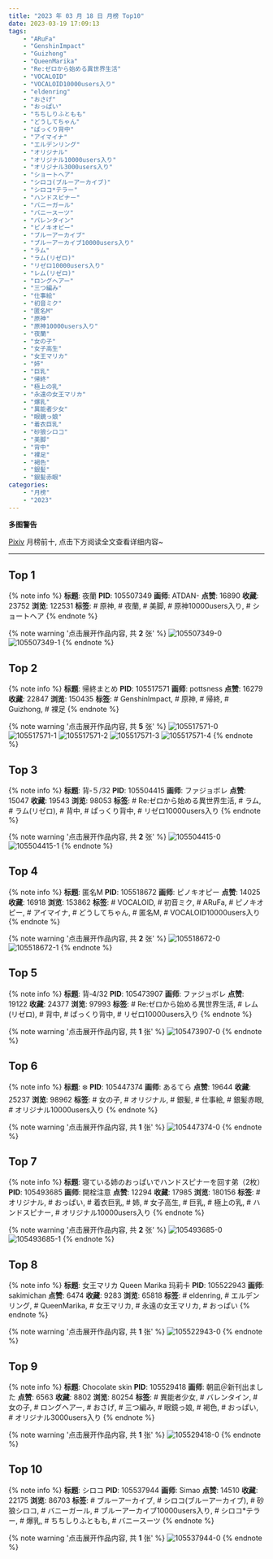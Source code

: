 ```yaml
---
title: "2023 年 03 月 18 日 月榜 Top10"
date: 2023-03-19 17:09:13
tags:
    - "ARuFa"
    - "GenshinImpact"
    - "Guizhong"
    - "QueenMarika"
    - "Re:ゼロから始める異世界生活"
    - "VOCALOID"
    - "VOCALOID10000users入り"
    - "eldenring"
    - "おさげ"
    - "おっぱい"
    - "ちちしりふともも"
    - "どうしてちゃん"
    - "ぱっくり背中"
    - "アイマイナ"
    - "エルデンリング"
    - "オリジナル"
    - "オリジナル10000users入り"
    - "オリジナル3000users入り"
    - "ショートヘア"
    - "シロコ(ブルーアーカイブ)"
    - "シロコ*テラー"
    - "ハンドスピナー"
    - "バニーガール"
    - "バニースーツ"
    - "バレンタイン"
    - "ピノキオピー"
    - "ブルーアーカイブ"
    - "ブルーアーカイブ10000users入り"
    - "ラム"
    - "ラム(リゼロ)"
    - "リゼロ10000users入り"
    - "レム(リゼロ)"
    - "ロングヘアー"
    - "三つ編み"
    - "仕事絵"
    - "初音ミク"
    - "匿名M"
    - "原神"
    - "原神10000users入り"
    - "夜蘭"
    - "女の子"
    - "女子高生"
    - "女王マリカ"
    - "姉"
    - "巨乳"
    - "帰終"
    - "極上の乳"
    - "永遠の女王マリカ"
    - "爆乳"
    - "異能者少女"
    - "眼鏡っ娘"
    - "着衣巨乳"
    - "砂狼シロコ"
    - "美脚"
    - "背中"
    - "裸足"
    - "褐色"
    - "銀髪"
    - "銀髪赤眼"
categories:
    - "月榜"
    - "2023"
---
```


<i class="fa fa-triangle-exclamation"></i>**多图警告**<i class="fa fa-triangle-exclamation"></i>

[Pixiv](https://www.pixiv.net/) 月榜前十, 点击下方阅读全文查看详细内容~

<!-- more -->

---

## Top 1

{% note info %}
**标题**: 夜蘭
**PID**: 105507349 **画师**: ATDAN-
**点赞**: 16890 **收藏**: 23752 **浏览**: 122531
**标签**: # 原神, # 夜蘭, # 美脚, # 原神10000users入り, # ショートヘア
{% endnote %}

{% note warning '点击展开作品内容, 共 **2** 张' %}
![105507349-0](https://i.pixiv.re/img-original/img/2023/02/25/11/38/26/105507349_p0.jpg)
![105507349-1](https://i.pixiv.re/img-original/img/2023/02/25/11/38/26/105507349_p1.jpg)
{% endnote %}

## Top 2

{% note info %}
**标题**: 帰終まとめ
**PID**: 105517571 **画师**: pottsness
**点赞**: 16279 **收藏**: 22847 **浏览**: 150435
**标签**: # GenshinImpact, # 原神, # 帰終, # Guizhong, # 裸足
{% endnote %}

{% note warning '点击展开作品内容, 共 **5** 张' %}
![105517571-0](https://i.pixiv.re/img-original/img/2023/02/19/13/28/00/105517571_p0.jpg)
![105517571-1](https://i.pixiv.re/img-original/img/2023/02/19/13/28/00/105517571_p1.jpg)
![105517571-2](https://i.pixiv.re/img-original/img/2023/02/19/13/28/00/105517571_p2.jpg)
![105517571-3](https://i.pixiv.re/img-original/img/2023/02/19/13/28/00/105517571_p3.jpg)
![105517571-4](https://i.pixiv.re/img-original/img/2023/02/19/13/28/00/105517571_p4.jpg)
{% endnote %}

## Top 3

{% note info %}
**标题**: 背‐５/32
**PID**: 105504415 **画师**: ファジョボレ
**点赞**: 15047 **收藏**: 19543 **浏览**: 98053
**标签**: # Re:ゼロから始める異世界生活, # ラム, # ラム(リゼロ), # 背中, # ぱっくり背中, # リゼロ10000users入り
{% endnote %}

{% note warning '点击展开作品内容, 共 **2** 张' %}
![105504415-0](https://i.pixiv.re/img-original/img/2023/02/19/00/13/46/105504415_p0.jpg)
![105504415-1](https://i.pixiv.re/img-original/img/2023/02/19/00/13/46/105504415_p1.jpg)
{% endnote %}

## Top 4

{% note info %}
**标题**: 匿名M
**PID**: 105518672 **画师**: ピノキオピー
**点赞**: 14025 **收藏**: 16918 **浏览**: 153862
**标签**: # VOCALOID, # 初音ミク, # ARuFa, # ピノキオピー, # アイマイナ, # どうしてちゃん, # 匿名M, # VOCALOID10000users入り
{% endnote %}

{% note warning '点击展开作品内容, 共 **2** 张' %}
![105518672-0](https://i.pixiv.re/img-original/img/2023/02/19/13/54/35/105518672_p0.jpg)
![105518672-1](https://i.pixiv.re/img-original/img/2023/02/19/13/54/35/105518672_p1.jpg)
{% endnote %}

## Top 5

{% note info %}
**标题**: 背‐4/32
**PID**: 105473907 **画师**: ファジョボレ
**点赞**: 19122 **收藏**: 24377 **浏览**: 97993
**标签**: # Re:ゼロから始める異世界生活, # レム(リゼロ), # 背中, # ぱっくり背中, # リゼロ10000users入り
{% endnote %}

{% note warning '点击展开作品内容, 共 **1** 张' %}
![105473907-0](https://i.pixiv.re/img-original/img/2023/02/18/00/04/15/105473907_p0.jpg)
{% endnote %}

## Top 6

{% note info %}
**标题**: ❄️
**PID**: 105447374 **画师**: あるてら
**点赞**: 19644 **收藏**: 25237 **浏览**: 98962
**标签**: # 女の子, # オリジナル, # 銀髪, # 仕事絵, # 銀髪赤眼, # オリジナル10000users入り
{% endnote %}

{% note warning '点击展开作品内容, 共 **1** 张' %}
![105447374-0](https://i.pixiv.re/img-original/img/2023/02/17/00/00/31/105447374_p0.png)
{% endnote %}

## Top 7

{% note info %}
**标题**: 寝ている姉のおっぱいでハンドスピナーを回す弟（2枚）
**PID**: 105493685 **画师**: 開栓注意
**点赞**: 12294 **收藏**: 17985 **浏览**: 180156
**标签**: # オリジナル, # おっぱい, # 着衣巨乳, # 姉, # 女子高生, # 巨乳, # 極上の乳, # ハンドスピナー, # オリジナル10000users入り
{% endnote %}

{% note warning '点击展开作品内容, 共 **2** 张' %}
![105493685-0](https://i.pixiv.re/img-original/img/2023/02/18/18/49/49/105493685_p0.jpg)
![105493685-1](https://i.pixiv.re/img-original/img/2023/02/18/18/49/49/105493685_p1.jpg)
{% endnote %}

## Top 8

{% note info %}
**标题**: 女王マリカ Queen Marika 玛莉卡
**PID**: 105522943 **画师**: sakimichan
**点赞**: 6474 **收藏**: 9283 **浏览**: 65818
**标签**: # eldenring, # エルデンリング, # QueenMarika, # 女王マリカ, # 永遠の女王マリカ, # おっぱい
{% endnote %}

{% note warning '点击展开作品内容, 共 **1** 张' %}
![105522943-0](https://i.pixiv.re/img-original/img/2023/02/19/16/55/31/105522943_p0.jpg)
{% endnote %}

## Top 9

{% note info %}
**标题**: Chocolate skin
**PID**: 105529418 **画师**: 朝凪＠新刊出ました
**点赞**: 6563 **收藏**: 8802 **浏览**: 80254
**标签**: # 異能者少女, # バレンタイン, # 女の子, # ロングヘアー, # おさげ, # 三つ編み, # 眼鏡っ娘, # 褐色, # おっぱい, # オリジナル3000users入り
{% endnote %}

{% note warning '点击展开作品内容, 共 **1** 张' %}
![105529418-0](https://i.pixiv.re/img-original/img/2023/02/19/20/30/04/105529418_p0.jpg)
{% endnote %}

## Top 10

{% note info %}
**标题**: シロコ
**PID**: 105537944 **画师**: Simao
**点赞**: 14510 **收藏**: 22175 **浏览**: 86703
**标签**: # ブルーアーカイブ, # シロコ(ブルーアーカイブ), # 砂狼シロコ, # バニーガール, # ブルーアーカイブ10000users入り, # シロコ*テラー, # 爆乳, # ちちしりふともも, # バニースーツ
{% endnote %}

{% note warning '点击展开作品内容, 共 **1** 张' %}
![105537944-0](https://i.pixiv.re/img-original/img/2023/02/20/00/00/55/105537944_p0.png)
{% endnote %}
